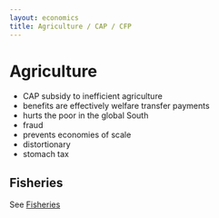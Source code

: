 ```yaml
---
layout: economics
title: Agriculture / CAP / CFP
---
```


Agriculture
===========

* CAP subsidy to inefficient agriculture
* benefits are effectively welfare transfer payments
* hurts the poor in the global South
* fraud
* prevents economies of scale
* distortionary
* stomach tax

Fisheries
---------

See [Fisheries](fisheries.html)
